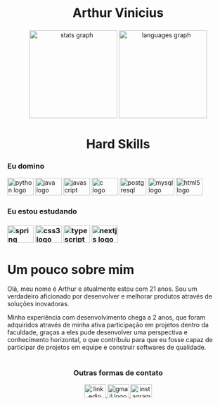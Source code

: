 <h1 align="center">Arthur Vinicius</h1>

###

<div align="center">
  <img src="https://github-readme-stats.vercel.app/api?username=arthurviniciusl&hide_title=false&hide_rank=false&show_icons=true&include_all_commits=true&count_private=true&disable_animations=false&theme=react&locale=en&hide_border=false&order=1" height="200" alt="stats graph"  />
   <img src="https://github-readme-stats.vercel.app/api/top-langs?username=arthurviniciusl&locale=en&hide_title=false&layout=compact&card_width=320&langs_count=5&theme=react&hide_border=false&order=2" height="200" alt="languages graph"  />
 
</div>

#

<div>
  <h1 align="center">Hard Skills</h1>
    
 
  <div align="left">
    <h3>Eu domino</h3>    
    <img src="https://cdn.jsdelivr.net/gh/devicons/devicon/icons/python/python-original.svg" height="40" width="60" alt="python logo"  />
    <img src="https://cdn.jsdelivr.net/gh/devicons/devicon/icons/java/java-original.svg" height="40" width="60" alt="java logo"  />
    <img src="https://cdn.jsdelivr.net/gh/devicons/devicon/icons/javascript/javascript-original.svg" height="40" width="60" alt="javascript logo"  />
    <img src="https://cdn.jsdelivr.net/gh/devicons/devicon/icons/c/c-original.svg" height="40" width="60" alt="c logo"  />
    <img src="https://cdn.jsdelivr.net/gh/devicons/devicon/icons/postgresql/postgresql-original.svg" height="40" width="60" alt="postgresql logo"  />
    <img src="https://cdn.jsdelivr.net/gh/devicons/devicon/icons/mysql/mysql-original.svg" height="40" width="60" alt="mysql logo"  />
    <img src="https://cdn.jsdelivr.net/gh/devicons/devicon/icons/html5/html5-original.svg" height="40" width="60" alt="html5 logo"  />
  </div>
  
###
  
  <div align="left">
    <h3>Eu estou estudando<h3>
    <img src="https://cdn.jsdelivr.net/gh/devicons/devicon/icons/spring/spring-original.svg" height="40" width="60" alt="spring logo"  />
    <img src="https://cdn.jsdelivr.net/gh/devicons/devicon/icons/css3/css3-original.svg" height="40" width="60" alt="css3 logo"  />
    <img src="https://cdn.jsdelivr.net/gh/devicons/devicon/icons/typescript/typescript-original.svg" height="40" width="60" alt="typescript logo"  >
    <img src="https://cdn.jsdelivr.net/gh/devicons/devicon/icons/nextjs/nextjs-original.svg" height="40" width="60" alt="nextjs logo"  />
  </div>
</div>

#
    
  <h1 palign="center" > Um pouco sobre mim</h1>
  <p>
    Olá, meu nome é Arthur e atualmente estou com 21 anos. Sou um verdadeiro aficionado por desenvolver e melhorar produtos através de soluções inovadoras.
  </p>
  <p>
    Minha experiência com desenvolvimento chega a 2 anos, que foram adquiridos através de minha ativa participação em projetos dentro da faculdade, graças a eles pude desenvolver uma perspectiva e conhecimento horizontal, o que contribuiu para que eu fosse capaz de participar de projetos em equipe e construir softwares de qualidade.
  </p>
</div>
 
#

<div align="center">
  <h3>Outras formas de contato</h3>
  <div>
    <a href="https://www.linkedin.com/in/arthur-vinícius-79a8441b6/" target="_blank">
      <img src="https://raw.githubusercontent.com/maurodesouza/profile-readme-generator/master/src/assets/icons/social/linkedin/default.svg" width="49" height="30" alt="linkedin logo"  />
    </a>
    <a href="mailto:arthurviniciussl.contato@gmail.com" target="_blank">
      <img src="https://raw.githubusercontent.com/maurodesouza/profile-readme-generator/master/src/assets/icons/social/gmail/default.svg" width="49" height="30" alt="gmail logo"  />
    </a>
    <a href="https://www.instagram.com/arthur.vsl/" target="_blank">
      <img src="https://raw.githubusercontent.com/maurodesouza/profile-readme-generator/master/src/assets/icons/social/instagram/default.svg" width="49" height="30" alt="instagram logo"  />
    </a>
  </div>
</div>
